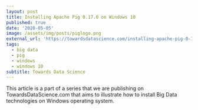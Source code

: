 ```yaml
---
layout: post
title: Installing Apache Pig 0.17.0 on Windows 10
published: true
date: '2020-05-05'
image: /assets/img/posts/piglogo.png
external_url: 'https://towardsdatascience.com/installing-apache-pig-0-17-0-on-windows-10-7b19ce61900d'
tags:
  - big data
  - pig
  - windows
  - windows 10
subtitle: Towards Data Science
---
```

This article is a part of a series that we are publishing on TowardsDataScience.com that aims to illustrate how to install Big Data technologies on Windows operating system.
